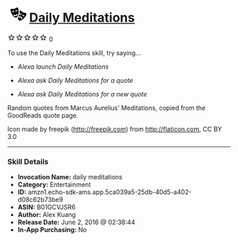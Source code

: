 # &nbsp;<img src="skill_icon" alt="Daily Meditations icon" width="36"> [Daily Meditations](http://alexa.amazon.com/#skills/amzn1.echo-sdk-ams.app.5ca039a5-25db-40d5-a402-d08c62b73be9)
![0 stars](../../images/ic_star_border_black_18dp_1x.png)![0 stars](../../images/ic_star_border_black_18dp_1x.png)![0 stars](../../images/ic_star_border_black_18dp_1x.png)![0 stars](../../images/ic_star_border_black_18dp_1x.png)![0 stars](../../images/ic_star_border_black_18dp_1x.png) 0

To use the Daily Meditations skill, try saying...

* *Alexa launch Daily Meditations*

* *Alexa ask Daily Meditations for a quote*

* *Alexa ask Daily Meditations for a new quote*

Random quotes from Marcus Aurelius' Meditations, copied from the GoodReads quote page.

Icon made by freepik (http://freepik.com) from http://flaticon.com, CC BY 3.0

***

### Skill Details

* **Invocation Name:** daily meditations
* **Category:** Entertainment
* **ID:** amzn1.echo-sdk-ams.app.5ca039a5-25db-40d5-a402-d08c62b73be9
* **ASIN:** B01GCVJSR6
* **Author:** Alex Kuang
* **Release Date:** June 2, 2016 @ 02:38:44
* **In-App Purchasing:** No

